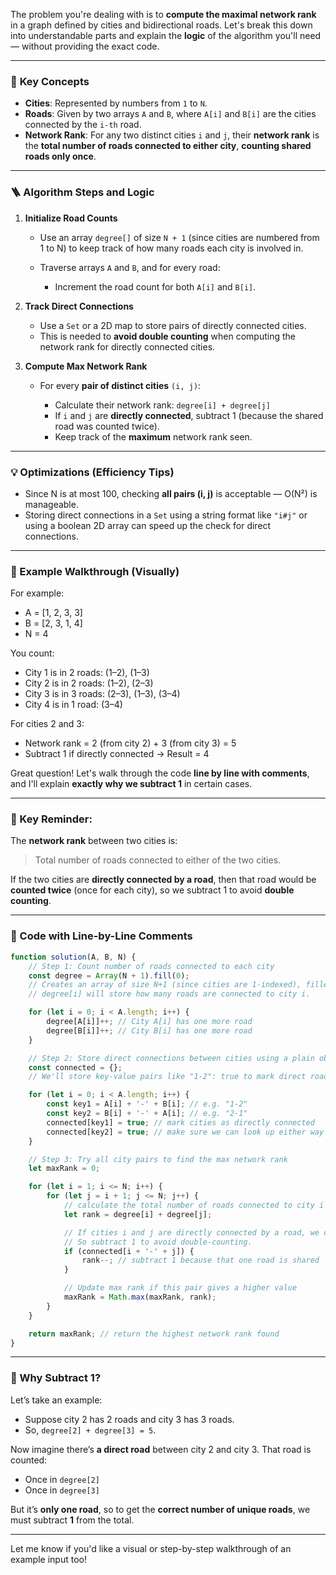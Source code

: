 The problem you're dealing with is to **compute the maximal network rank** in a graph defined by cities and bidirectional roads. Let's break this down into understandable parts and explain the **logic** of the algorithm you'll need — without providing the exact code.

---

### 🧠 **Key Concepts**

* **Cities**: Represented by numbers from `1` to `N`.
* **Roads**: Given by two arrays `A` and `B`, where `A[i]` and `B[i]` are the cities connected by the `i-th` road.
* **Network Rank**: For any two distinct cities `i` and `j`, their **network rank** is the **total number of roads connected to either city**, **counting shared roads only once**.

---

### 🪜 **Algorithm Steps and Logic**

1. **Initialize Road Counts**

   * Use an array `degree[]` of size `N + 1` (since cities are numbered from 1 to N) to keep track of how many roads each city is involved in.
   * Traverse arrays `A` and `B`, and for every road:

     * Increment the road count for both `A[i]` and `B[i]`.

2. **Track Direct Connections**

   * Use a `Set` or a 2D map to store pairs of directly connected cities.
   * This is needed to **avoid double counting** when computing the network rank for directly connected cities.

3. **Compute Max Network Rank**

   * For every **pair of distinct cities** `(i, j)`:

     * Calculate their network rank: `degree[i] + degree[j]`
     * If `i` and `j` are **directly connected**, subtract 1 (because the shared road was counted twice).
     * Keep track of the **maximum** network rank seen.

---

### 💡 Optimizations (Efficiency Tips)

* Since N is at most 100, checking **all pairs (i, j)** is acceptable — O(N²) is manageable.
* Storing direct connections in a `Set` using a string format like `"i#j"` or using a boolean 2D array can speed up the check for direct connections.

---

### 🧮 Example Walkthrough (Visually)

For example:

* A = \[1, 2, 3, 3]
* B = \[2, 3, 1, 4]
* N = 4

You count:

* City 1 is in 2 roads: (1–2), (1–3)
* City 2 is in 2 roads: (1–2), (2–3)
* City 3 is in 3 roads: (2–3), (1–3), (3–4)
* City 4 is in 1 road: (3–4)

For cities 2 and 3:

* Network rank = 2 (from city 2) + 3 (from city 3) = 5
* Subtract 1 if directly connected → Result = 4

Great question! Let's walk through the code **line by line with comments**, and I'll explain **exactly why we subtract 1** in certain cases.

---

### 🧠 Key Reminder:

The **network rank** between two cities is:

> Total number of roads connected to either of the two cities.

If the two cities are **directly connected by a road**, then that road would be **counted twice** (once for each city), so we subtract 1 to avoid **double counting**.

---

### 📜 Code with Line-by-Line Comments

```javascript
function solution(A, B, N) {
    // Step 1: Count number of roads connected to each city
    const degree = Array(N + 1).fill(0); 
    // Creates an array of size N+1 (since cities are 1-indexed), filled with 0s.
    // degree[i] will store how many roads are connected to city i.

    for (let i = 0; i < A.length; i++) {
        degree[A[i]]++; // City A[i] has one more road
        degree[B[i]]++; // City B[i] has one more road
    }

    // Step 2: Store direct connections between cities using a plain object
    const connected = {}; 
    // We'll store key-value pairs like "1-2": true to mark direct roads.

    for (let i = 0; i < A.length; i++) {
        const key1 = A[i] + '-' + B[i]; // e.g. "1-2"
        const key2 = B[i] + '-' + A[i]; // e.g. "2-1"
        connected[key1] = true; // mark cities as directly connected
        connected[key2] = true; // make sure we can look up either way
    }

    // Step 3: Try all city pairs to find the max network rank
    let maxRank = 0;

    for (let i = 1; i <= N; i++) {
        for (let j = i + 1; j <= N; j++) {
            // calculate the total number of roads connected to city i and j
            let rank = degree[i] + degree[j];

            // If cities i and j are directly connected by a road, we counted that road twice.
            // So subtract 1 to avoid double-counting.
            if (connected[i + '-' + j]) {
                rank--; // subtract 1 because that one road is shared
            }

            // Update max rank if this pair gives a higher value
            maxRank = Math.max(maxRank, rank);
        }
    }

    return maxRank; // return the highest network rank found
}
```

---

### 🔁 Why Subtract 1?

Let’s take an example:

* Suppose city 2 has 2 roads and city 3 has 3 roads.
* So, `degree[2] + degree[3] = 5`.

Now imagine there’s **a direct road** between city 2 and city 3. That road is counted:

* Once in `degree[2]`
* Once in `degree[3]`

But it’s **only one road**, so to get the **correct number of unique roads**, we must subtract **1** from the total.

---

Let me know if you'd like a visual or step-by-step walkthrough of an example input too!
